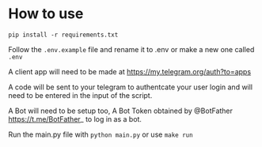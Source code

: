 # How to use

`pip install -r requirements.txt`

Follow the `.env.example` file and rename it to .env or make a new one called `.env`

A client app will need to be made at https://my.telegram.org/auth?to=apps

A code will be sent to your telegram to authentcate your user login and will need to be entered in the input of the script.

A Bot will need to be setup too, A Bot Token obtained by @BotFather <https://t.me/BotFather>_ to log in as a bot. 

Run the main.py file with `python main.py` or use `make run`

